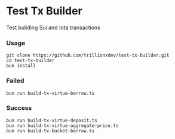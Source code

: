 # Test Tx Builder
Test buliding Sui and Iota transactions

### Usage
```
git clone https://github.com/trillionxdev/test-tx-builder.git
cd test-tx-builder
bun install
```

### Failed
```
bun run build-tx-virtue-borrow.ts
```

### Success
```
bun run build-tx-virtue-deposit.ts
bun run build-tx-virtue-aggregate-price.ts
bun run build-tx-bucket-borrow.ts
```
